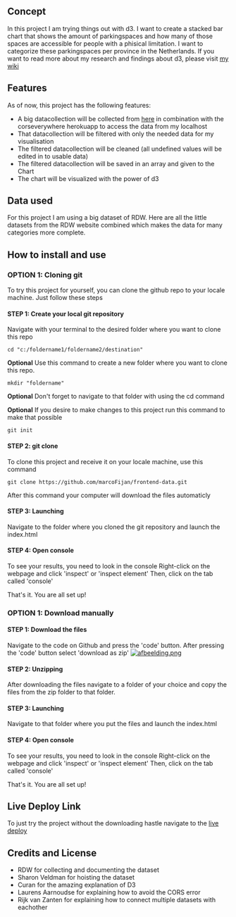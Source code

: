 ## Concept
In this project I am trying things out with d3. I want to create a stacked bar chart that shows the amount of parkingspaces and how many of those spaces are accessible for people with a phisical limitation. I want to categorize these parkingspaces per province in the Netherlands. If you want to read more about my research and findings about d3, please visit [my wiki](https://github.com/marcoFijan/frontend-data/wiki)

## Features
As of now, this project has the following features:
* A big datacollection will be collected from [here](https://raw.githubusercontent.com/SharonV33/frontend-data/main/data/parkeergarages_1000.json) in combination with the corseverywhere herokuapp to access the data from my localhost
* That datacollection will be filtered with only the needed data for my visualisation
* The filtered datacollection will be cleaned (all undefined values will be edited in to usable data)
* The filtered datacollection will be saved in an array and given to the Chart
* The chart will be visualized with the power of d3

## Data used
For this project I am using a big dataset of RDW. Here are all the little datasets from the RDW website combined which makes the data for many categories more complete.

## How to install and use
### OPTION 1: Cloning git
To try this project for yourself, you can clone the github repo to your locale machine. Just follow these steps
#### STEP 1: Create your local git repository
Navigate with your terminal to the desired folder where you want to clone this repo
```
cd "c:/foldername1/foldername2/destination"
```

**Optional** Use this command to create a new folder where you want to clone this repo.
```
mkdir "foldername"
```
**Optional** Don't forget to navigate to that folder with using the cd command


**Optional** If you desire to make changes to this project run this command to make that possible
```
git init
```

#### STEP 2: git clone
To clone this project and receive it on your locale machine, use this command
```
git clone https://github.com/marcoFijan/frontend-data.git
```

After this command your computer will download the files automaticly

#### STEP 3: Launching
Navigate to the folder where you cloned the git repository and launch the index.html

#### STEP 4: Open console
To see your results, you need to look in the console
Right-click on the webpage and click 'inspect' or 'inspect element'
Then, click on the tab called 'console'

That's it. You are all set up!

### OPTION 1: Download manually
#### STEP 1: Download the files
Navigate to the code on Github and press the 'code' button. After pressing the 'code' button select 'download as zip'
[![afbeelding.png](https://i.postimg.cc/4xkw1zt8/afbeelding.png)](https://postimg.cc/9rbGmwLT)

#### STEP 2: Unzipping
After downloading the files navigate to a folder of your choice and copy the files from the zip folder to that folder.

#### STEP 3: Launching
Navigate to that folder where you put the files and launch the index.html

#### STEP 4: Open console
To see your results, you need to look in the console
Right-click on the webpage and click 'inspect' or 'inspect element'
Then, click on the tab called 'console'

That's it. You are all set up!

## Live Deploy Link
To just try the project without the downloading hastle navigate to the [live deploy](https://marcofijan.github.io/frontend-data/)

## Credits and License
* RDW for collecting and documenting the dataset
* Sharon Veldman for hoisting the dataset
* Curan for the amazing explanation of D3
* Laurens Aarnoudse for explaining how to avoid the CORS error
* Rijk van Zanten for explaining how to connect multiple datasets with eachother
